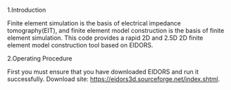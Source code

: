 1.Introduction

Finite element simulation is the basis of electrical impedance tomography(EIT), and finite element model construction is the basis of finite element simulation. This code provides a rapid 2D and 2.5D 2D finite element model construction tool based on EIDORS.

2.Operating Procedure

First you must ensure that you have downloaded EIDORS and run it successfully. Download site: https://eidors3d.sourceforge.net/index.shtml.
